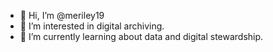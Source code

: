 - 👋 Hi, I’m @meriley19
- 👀 I’m interested in digital archiving.
- 🌱 I’m currently learning about data and digital stewardship. 

<!---
meriley19/meriley19 is a ✨ special ✨ repository because its `README.md` (this file) appears on your GitHub profile.
You can click the Preview link to take a look at your changes.
--->
